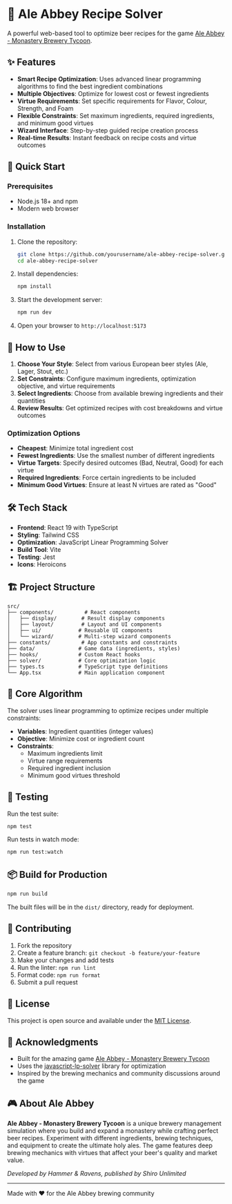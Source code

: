 # 🍺 Ale Abbey Recipe Solver

A powerful web-based tool to optimize beer recipes for the game [Ale Abbey - Monastery Brewery Tycoon](https://store.steampowered.com/app/2789460/Ale_Abbey__Monastery_Brewery_Tycoon/).

## ✨ Features

- **Smart Recipe Optimization**: Uses advanced linear programming algorithms to find the best ingredient combinations
- **Multiple Objectives**: Optimize for lowest cost or fewest ingredients
- **Virtue Requirements**: Set specific requirements for Flavor, Colour, Strength, and Foam
- **Flexible Constraints**: Set maximum ingredients, required ingredients, and minimum good virtues
- **Wizard Interface**: Step-by-step guided recipe creation process
- **Real-time Results**: Instant feedback on recipe costs and virtue outcomes

## 🚀 Quick Start

### Prerequisites

- Node.js 18+ and npm
- Modern web browser

### Installation

1. Clone the repository:

   ```bash
   git clone https://github.com/yourusername/ale-abbey-recipe-solver.git
   cd ale-abbey-recipe-solver
   ```

2. Install dependencies:

   ```bash
   npm install
   ```

3. Start the development server:

   ```bash
   npm run dev
   ```

4. Open your browser to `http://localhost:5173`

## 📖 How to Use

1. **Choose Your Style**: Select from various European beer styles (Ale, Lager, Stout, etc.)
2. **Set Constraints**: Configure maximum ingredients, optimization objective, and virtue requirements
3. **Select Ingredients**: Choose from available brewing ingredients and their quantities
4. **Review Results**: Get optimized recipes with cost breakdowns and virtue outcomes

### Optimization Options

- **Cheapest**: Minimize total ingredient cost
- **Fewest Ingredients**: Use the smallest number of different ingredients
- **Virtue Targets**: Specify desired outcomes (Bad, Neutral, Good) for each virtue
- **Required Ingredients**: Force certain ingredients to be included
- **Minimum Good Virtues**: Ensure at least N virtues are rated as "Good"

## 🛠️ Tech Stack

- **Frontend**: React 19 with TypeScript
- **Styling**: Tailwind CSS
- **Optimization**: JavaScript Linear Programming Solver
- **Build Tool**: Vite
- **Testing**: Jest
- **Icons**: Heroicons

## 🏗️ Project Structure

```
src/
├── components/          # React components
│   ├── display/        # Result display components
│   ├── layout/         # Layout and UI components
│   ├── ui/            # Reusable UI components
│   └── wizard/        # Multi-step wizard components
├── constants/          # App constants and constraints
├── data/              # Game data (ingredients, styles)
├── hooks/             # Custom React hooks
├── solver/            # Core optimization logic
├── types.ts           # TypeScript type definitions
└── App.tsx            # Main application component
```

## 🎯 Core Algorithm

The solver uses linear programming to optimize recipes under multiple constraints:

- **Variables**: Ingredient quantities (integer values)
- **Objective**: Minimize cost or ingredient count
- **Constraints**:
  - Maximum ingredients limit
  - Virtue range requirements
  - Required ingredient inclusion
  - Minimum good virtues threshold

## 🧪 Testing

Run the test suite:

```bash
npm test
```

Run tests in watch mode:

```bash
npm run test:watch
```

## 📦 Build for Production

```bash
npm run build
```

The built files will be in the `dist/` directory, ready for deployment.

## 🤝 Contributing

1. Fork the repository
2. Create a feature branch: `git checkout -b feature/your-feature`
3. Make your changes and add tests
4. Run the linter: `npm run lint`
5. Format code: `npm run format`
6. Submit a pull request

## 📄 License

This project is open source and available under the [MIT License](LICENSE).

## 🙏 Acknowledgments

- Built for the amazing game [Ale Abbey - Monastery Brewery Tycoon](https://store.steampowered.com/app/2789460/Ale_Abbey__Monastery_Brewery_Tycoon/)
- Uses the [javascript-lp-solver](https://github.com/JWally/jsLPSolver) library for optimization
- Inspired by the brewing mechanics and community discussions around the game

## 🎮 About Ale Abbey

**Ale Abbey - Monastery Brewery Tycoon** is a unique brewery management simulation where you build and expand a monastery while crafting perfect beer recipes. Experiment with different ingredients, brewing techniques, and equipment to create the ultimate holy ales. The game features deep brewing mechanics with virtues that affect your beer's quality and market value.

_Developed by Hammer & Ravens, published by Shiro Unlimited_

---

Made with ❤️ for the Ale Abbey brewing community
